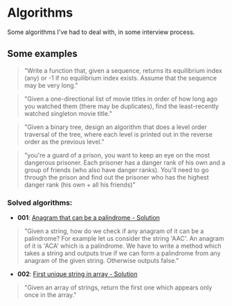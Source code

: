 # Algorithms

Some algorithms I've had to deal with, in some interview process.

## Some examples

> "Write a function that, given a sequence, returns its equilibrium index (any) or -1 if no equilibrium index exists. Assume that the sequence may be very long."

> "Given a one-directional list of movie titles in order of how long ago you watched them (there may be duplicates), find the least-recently watched singleton movie title."

> "Given a binary tree, design an algorithm that does a level order traversal of the tree, where each level is printed out in the reverse order as the previous level."

> "you're a guard of a prison, you want to keep an eye on the most dangerous prisoner. Each prisoner has a danger rank of his own and a group of friends (who also have danger ranks). You'll need to go through the prison and find out the prisoner who has the highest danger rank (his own + all his friends)"

### Solved algorithms:

* **001**: [Anagram that can be a palindrome - Solution](app/js/algorithms/001.js) 
> "Given a string, how do we check if any anagram of it can be a palindrome? For example let us consider the string 'AAC'. An anagram of it is 'ACA' which is a palindrome. We have to write a method which takes a string and outputs true if we can form a palindrome from any anagram of the given string. Otherwise outputs false."

* **002**: [First unique string in array - Solution](app/js/algorithms/002.js) 
> "Given an array of strings, return the first one which appears only once in the array."


